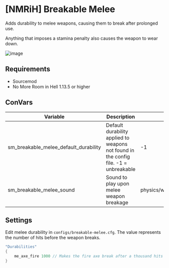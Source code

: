 
# [NMRiH] Breakable Melee
Adds durability to melee weapons, causing them to break after prolonged use.

Anything that imposes a stamina penalty also causes the weapon to wear down.

![image](https://github.com/dysphie/nmrih-breakable-weapons/assets/11559683/cde38476-7c6a-493c-9fa1-c8869ce83f6e)


## Requirements
- Sourcemod
- No More Room in Hell 1.13.5 or higher

## ConVars 
| Variable | Description | Default value |
| --- | --- | --- |
| sm_breakable_melee_default_durability | Default durability applied to weapons not found in the config file. -1 = unbreakable | -1 | 
| sm_breakable_melee_sound | Sound to play upon melee weapon breakage | physics/wood/wood_plank_break8.wav |

## Settings

Edit melee durability in `configs/breakable-melee.cfg`. The value represents the number of hits before the weapon breaks.

```cpp
"Durabilities"
{
    me_axe_fire 1000 // Makes the fire axe break after a thousand hits
}
```

